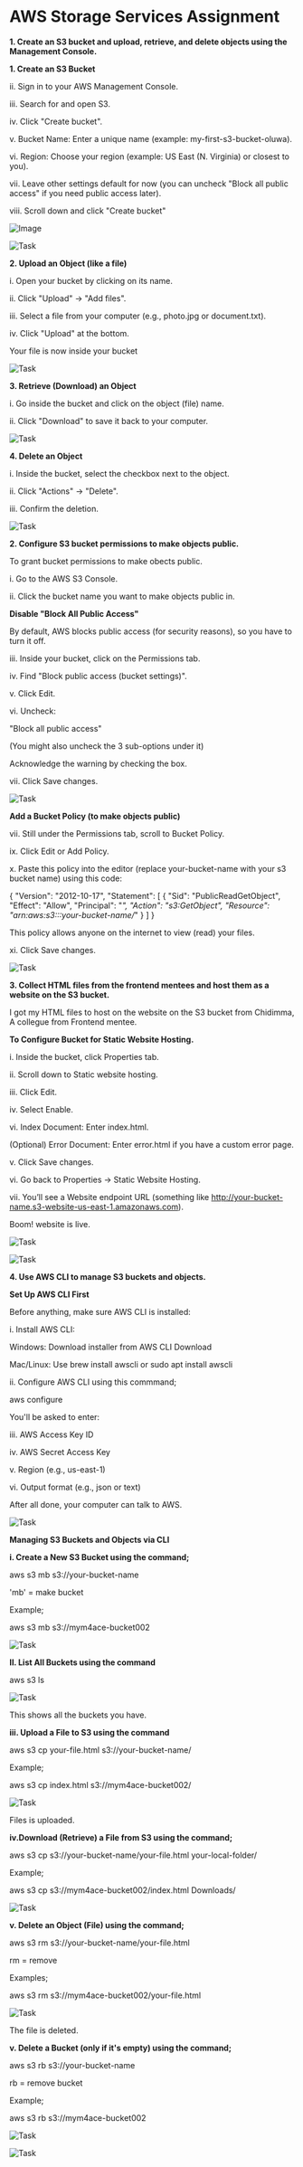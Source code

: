 # AWS Storage Services Assignment

**1. Create an S3 bucket and upload, retrieve, and delete objects using the Management Console.**


**1. Create an S3 Bucket**


ii. Sign in to your AWS Management Console.

iii. Search for and open S3.

iv. Click "Create bucket".

v. Bucket Name: Enter a unique name (example: my-first-s3-bucket-oluwa).

vi. Region: Choose your region (example: US East (N. Virginia) or closest to you).

vii. Leave other settings default for now (you can uncheck "Block all public access" if you need public access later).

viii. Scroll down and click "Create bucket"

![Image](https://github.com/user-attachments/assets/3ddc702b-d6ed-4921-a28f-f81b4e8cde6f)



![Task](photos/tasks1_1.jpg)


**2. Upload an Object (like a file)**


i. Open your bucket by clicking on its name.

ii. Click "Upload" → "Add files".

iii. Select a file from your computer (e.g., photo.jpg or document.txt).

iv. Click "Upload" at the bottom.

Your file is now inside your bucket



![Task](photos/tasks2_1.jpg)


**3. Retrieve (Download) an Object**


i. Go inside the bucket and click on the object (file) name.

ii. Click "Download" to save it back to your computer.



![Task](photos/tasks3_1.jpg)


**4. Delete an Object**


i. Inside the bucket, select the checkbox next to the object.

ii. Click "Actions" → "Delete".

iii. Confirm the deletion.



![Task](photos/tasks4_1.jpg)


**2. Configure S3 bucket permissions to make objects public.**


To grant bucket permissions to make obects public.

i. Go to the AWS S3 Console.

ii. Click the bucket name you want to make objects public in.


**Disable "Block All Public Access"**

By default, AWS blocks public access (for security reasons), so you have to turn it off.

iii. Inside your bucket, click on the Permissions tab.

iv. Find "Block public access (bucket settings)".

v. Click Edit.

vi. Uncheck:

"Block all public access"

(You might also uncheck the 3 sub-options under it)

Acknowledge the warning by checking the box.

vii. Click Save changes.



![Task](photos/tasks1_2.jpg)


 **Add a Bucket Policy (to make objects public)**
 

vii. Still under the Permissions tab, scroll to Bucket Policy.

ix. Click Edit or Add Policy.

x. Paste this policy into the editor (replace your-bucket-name with your s3 bucket name) using this code:

{
  "Version": "2012-10-17",
  "Statement": [
    {
      "Sid": "PublicReadGetObject",
      "Effect": "Allow",
      "Principal": "*",
      "Action": "s3:GetObject",
      "Resource": "arn:aws:s3:::your-bucket-name/*"
    }
  ]
}

This policy allows anyone on the internet to view (read) your files.

xi. Click Save changes.



![Task](photos/tasks2_2.jpg)


**3. Collect HTML files from the frontend mentees and host them as a website on the S3 bucket.**

I got my HTML files to host on the website on the S3 bucket from Chidimma, A collegue from Frontend mentee.


**To Configure Bucket for Static Website Hosting.**


i. Inside the bucket, click Properties tab.

ii. Scroll down to Static website hosting.

iii. Click Edit.

iv. Select Enable.

vi. Index Document: Enter index.html.

(Optional) Error Document: Enter error.html if you have a custom error page.

v. Click Save changes.

vi. Go back to Properties → Static Website Hosting.

vii. You’ll see a Website endpoint URL (something like http://your-bucket-name.s3-website-us-east-1.amazonaws.com).

Boom! website is live.



![Task](photos/tasks1_static_1.jpg)



![Task](photos/task1_static_2.jpg)



**4. Use AWS CLI to manage S3 buckets and objects.**


**Set Up AWS CLI First**

Before anything, make sure AWS CLI is installed:

i. Install AWS CLI:

Windows: Download installer from AWS CLI Download

Mac/Linux: Use brew install awscli or sudo apt install awscli

ii. Configure AWS CLI using this commmand;

aws configure

You'll be asked to enter:

iii. AWS Access Key ID

iv. AWS Secret Access Key

v. Region (e.g., us-east-1)

vi. Output format (e.g., json or text)

After all done, your computer can talk to AWS.



![Task](photos/tasks1_3.jpg)


**Managing S3 Buckets and Objects via CLI**


**i. Create a New S3 Bucket using the command;**

aws s3 mb s3://your-bucket-name

'mb' = make bucket

Example;

aws s3 mb s3://mym4ace-bucket002



![Task](photos/tasks1_1.jpg)


**II. List All Buckets using the command**

aws s3 ls



![Task](photos/task1_upload_33.jpg)

This shows all the buckets you have.



**iii. Upload a File to S3 using the command**

aws s3 cp your-file.html s3://your-bucket-name/

Example;

aws s3 cp index.html s3://mym4ace-bucket002/



![Task](photos/task1_upload_3.jpg)

Files is uploaded.


**iv.Download (Retrieve) a File from S3 using the command;**

aws s3 cp s3://your-bucket-name/your-file.html your-local-folder/

Example;

aws s3 cp s3://mym4ace-bucket002/index.html Downloads/



![Task](photos/task1_upload_31.jpg)



**v. Delete an Object (File) using the command;**

aws s3 rm s3://your-bucket-name/your-file.html

rm = remove

Examples;

aws s3 rm s3://mym4ace-bucket002/your-file.html



![Task](photos/task1_upload_35.jpg)


The file is deleted.


**v. Delete a Bucket (only if it's empty) using the command;**

aws s3 rb s3://your-bucket-name

rb = remove bucket

Example;

aws s3 rb s3://mym4ace-bucket002



![Task](photos/task1_upolad_1.jpg)



![Task](photos/task1_upload_36.jpg)















